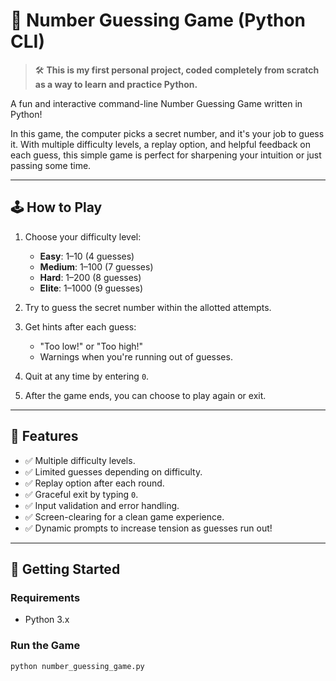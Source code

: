 # 🎯 Number Guessing Game (Python CLI)

> 🛠️ **This is my first personal project, coded completely from scratch as a way to learn and practice Python.**

A fun and interactive command-line Number Guessing Game written in Python!

In this game, the computer picks a secret number, and it's your job to guess it. With multiple difficulty levels, a replay option, and helpful feedback on each guess, this simple game is perfect for sharpening your intuition or just passing some time.

---

## 🕹️ How to Play

1. Choose your difficulty level:
   - **Easy**: 1–10 (4 guesses)
   - **Medium**: 1–100 (7 guesses)
   - **Hard**: 1–200 (8 guesses)
   - **Elite**: 1–1000 (9 guesses)

2. Try to guess the secret number within the allotted attempts.

3. Get hints after each guess:
   - "Too low!" or "Too high!"
   - Warnings when you're running out of guesses.

4. Quit at any time by entering `0`.

5. After the game ends, you can choose to play again or exit.

---

## 🔁 Features

- ✅ Multiple difficulty levels.
- ✅ Limited guesses depending on difficulty.
- ✅ Replay option after each round.
- ✅ Graceful exit by typing `0`.
- ✅ Input validation and error handling.
- ✅ Screen-clearing for a clean game experience.
- ✅ Dynamic prompts to increase tension as guesses run out!

---

## 🚀 Getting Started

### Requirements

- Python 3.x

### Run the Game

```bash
python number_guessing_game.py
